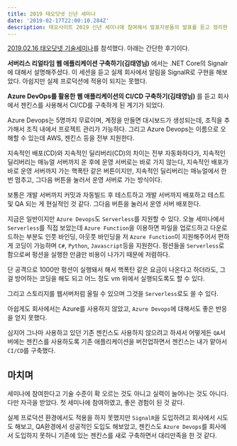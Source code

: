 ```yaml
---
title: 2019 태오닷넷 신년 세미나
date: '2019-02-17T22:00:10.284Z'
description: 태오사이트 2019 신년 세미나에 참여해서 발표자분들의 발표를 듣고 정리한 내용입니다.
---
```


[2019.02.16 태오닷넷 기술세미나](http://taeyo.net/Forum/Content.aspx?SEQ=37051&TBL=TALK&PGN=1)를 참석했다. 아래는 간단한 후기이다.

**서버리스 리얼타임 웹 애플리케이션 구축하기(김태영님)**
에서는 .NET Core의 Signalr에 대해서 설명해주셨다. 이 세션을 듣고 실제 회사에서 알림을 SignalR로 구현을 해보았다. 아쉽지만 실제 프로덕션에 적용이 되지는 못했다.

**Azure DevOps를 활용한 웹 애플리케이션의 CI/CD 구축하기(김태영님)**
를 듣고 회사에서 젠킨스를 사용해서 CI/CD를 구축하게 된 계기가 되었다.

Azure Devops는 5명까지 무료이며, 계정을 만들면 대시보드가 생성되는데, 조직을 추가해서 조직 내에서 프로젝트 관리가 가능하다. 그리고 Azure Devops는 이름으로 오해할 수 있는데 AWS, 젠킨스 등을 전부 지원한다.

지속적인 배포(CD)와 지속적인 딜리버리(CD)의 차이는 전부 자동화하다가, 지속적인 딜리버리는 매뉴얼 서버까지 온 후에 운영 서버로는 바로 가지 않는다, 지속적인 배포가 바로 운영 서버까지 가는 핵폭탄 같은 버튼이지만, 지속적인 딜리버리는 매뉴얼에서 한번 멈추고, 그다음 버튼을 눌러서 운영 서버로 가는 방식이다.

보통은 개발 서버까지 커밋과 자동빌드 후 테스트하고 개발 서버까지 배포하고 테스트 및 QA 되는 게 현실적인 것 같다. 그다음 버튼을 눌러서 운영 서버 배포한다.

지금은 일반이지만 `Azure Devops`도 `Serverless`를 지원할 수 있다. 오늘 세미나에서 `Serverless`를 직접 보았는데 `Azure Function`을 이용하면 파일을 업로드하고 다운로드하는 부분도 인풋 바인딩, 아웃풋 바인딩을 저 `Azure Function`이 지원해주어서 편하게 코딩이 가능하며 `C#`, `Python`, `Javascript`등을 지원한다. 펑션들을 `Serverless`로 함으로써 펑션을 실행한 만큼만 비용이 나가기 때문에 저렴하다.

단 공격으로 1000만 펑션이 실행돼서 해서 핵폭탄 같은 요금이 나온다고 하더라도, 그걸 방어하는 코딩을 해도 되고 어느 정도 vm 위에서 실행되도록도 할 수 있다.

그리고 스토리지를 웹서버처럼 올릴 수 있으며 그것을 `Serverless`로도 쓸 수 있다.

아쉽게도 회사에서는 Azure를 사용하지 않았고, `Azure Devops`에 대해서도 좋은 반응을 얻지 못했다.

심지어 그나마 사용하고 있던 기존 젠킨스도 사용하지 않으려고 하셔서 어떻게든 `QA`서버에는 젠킨스를 사용하도록 기존 애플리케이션을 버전업하면서 젠킨스는 내가 맡아서 `CI/CD`를 구축했다.

## 마치며

세미나에 참여한다고 기술 수준이 확 오르는 것도 아니고 실력이 늘어나는 것도 아니다. 다만 자극을 받았다. 첫 세미나에 참여하였고, 좋은 경험이 된 것 같다.

실제 프로덕션 환경에서도 적용을 하지 못했지만 `SignalR`을 도입하려고 회사에서 시도도 해보고, QA환경에서 성공적인 도입도 해보았고, 젠킨스도 `Azure Devops`를 회사에서 도입하지 못하니 기존에 있는 젠킨스를 새로 구축하면서 대리만족을 한 것 같다.
